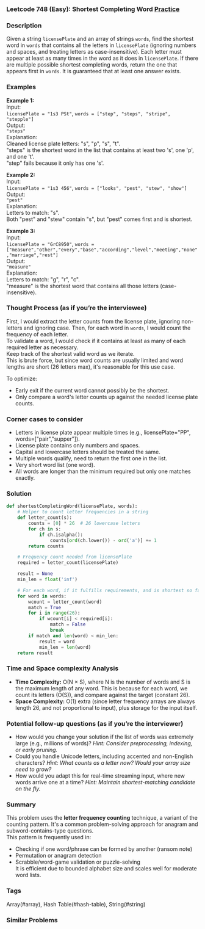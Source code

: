 ### Leetcode 748 (Easy): Shortest Completing Word [Practice](https://leetcode.com/problems/shortest-completing-word)

### Description  
Given a string `licensePlate` and an array of strings `words`, find the shortest word in `words` that contains all the letters in `licensePlate` (ignoring numbers and spaces, and treating letters as case-insensitive). Each letter must appear at least as many times in the word as it does in `licensePlate`. If there are multiple possible shortest completing words, return the one that appears first in `words`. It is guaranteed that at least one answer exists.

### Examples  

**Example 1:**  
Input:  
``licensePlate = "1s3 PSt"``, ``words = ["step", "steps", "stripe", "stepple"]``  
Output:  
``"steps"``  
Explanation:  
Cleaned license plate letters: "s", "p", "s", "t".  
"steps" is the shortest word in the list that contains at least two 's', one 'p', and one 't'.  
"step" fails because it only has one 's'.

**Example 2:**  
Input:  
``licensePlate = "1s3 456"``, ``words = ["looks", "pest", "stew", "show"]``  
Output:  
``"pest"``  
Explanation:  
Letters to match: "s".  
Both "pest" and "stew" contain "s", but "pest" comes first and is shortest.

**Example 3:**  
Input:  
``licensePlate = "GrC8950"``, ``words = ["measure","other","every","base","according","level","meeting","none","marriage","rest"]``  
Output:   
``"measure"``  
Explanation:  
Letters to match: "g", "r", "c".  
"measure" is the shortest word that contains all those letters (case-insensitive).

### Thought Process (as if you’re the interviewee)  
First, I would extract the letter counts from the license plate, ignoring non-letters and ignoring case. Then, for each word in `words`, I would count the frequency of each letter.  
To validate a word, I would check if it contains at least as many of each required letter as necessary.  
Keep track of the shortest valid word as we iterate.  
This is brute force, but since word counts are usually limited and word lengths are short (26 letters max), it's reasonable for this use case.

To optimize:  
- Early exit if the current word cannot possibly be the shortest.
- Only compare a word's letter counts up against the needed license plate counts.

### Corner cases to consider  
- Letters in license plate appear multiple times (e.g., licensePlate="PP", words=["pair","supper"]).
- License plate contains only numbers and spaces.
- Capital and lowercase letters should be treated the same.
- Multiple words qualify, need to return the first one in the list.
- Very short word list (one word).
- All words are longer than the minimum required but only one matches exactly.

### Solution

```python
def shortestCompletingWord(licensePlate, words):
    # Helper to count letter frequencies in a string
    def letter_count(s):
        counts = [0] * 26  # 26 lowercase letters
        for ch in s:
            if ch.isalpha():
                counts[ord(ch.lower()) - ord('a')] += 1
        return counts

    # Frequency count needed from licensePlate
    required = letter_count(licensePlate)

    result = None
    min_len = float('inf')

    # For each word, if it fulfills requirements, and is shortest so far, store it
    for word in words:
        wcount = letter_count(word)
        match = True
        for i in range(26):
            if wcount[i] < required[i]:
                match = False
                break
        if match and len(word) < min_len:
            result = word
            min_len = len(word)
    return result
```

### Time and Space complexity Analysis  

- **Time Complexity:** O(N × S), where N is the number of words and S is the maximum length of any word. This is because for each word, we count its letters (O(S)), and compare against the target (constant 26).
- **Space Complexity:** O(1) extra (since letter frequency arrays are always length 26, and not proportional to input), plus storage for the input itself.

### Potential follow-up questions (as if you’re the interviewer)  

- How would you change your solution if the list of words was extremely large (e.g., millions of words)?
  *Hint: Consider preprocessing, indexing, or early pruning.*
- Could you handle Unicode letters, including accented and non-English characters?
  *Hint: What counts as a letter now? Would your array size need to grow?*
- How would you adapt this for real-time streaming input, where new words arrive one at a time?
  *Hint: Maintain shortest-matching candidate on the fly.*

### Summary
This problem uses the **letter frequency counting** technique, a variant of the counting pattern. It's a common problem-solving approach for anagram and subword-contains-type questions.  
This pattern is frequently used in:  
- Checking if one word/phrase can be formed by another (ransom note)
- Permutation or anagram detection
- Scrabble/word-game validation or puzzle-solving  
It is efficient due to bounded alphabet size and scales well for moderate word lists.

### Tags
Array(#array), Hash Table(#hash-table), String(#string)

### Similar Problems
